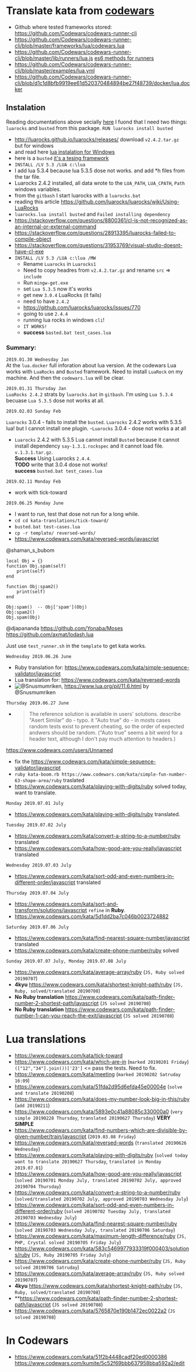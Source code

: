 # Translate kata from [codewars](https://www.codewars.com/users/lbvf50mobile)

- Github where tested frameworks stored: https://github.com/Codewars/codewars-runner-cli  
- https://github.com/Codewars/codewars-runner-cli/blob/master/frameworks/lua/codewars.lua 
- https://github.com/Codewars/codewars-runner-cli/blob/master/lib/runners/lua.js [es6 methods for runners](https://developer.mozilla.org/en-US/docs/Web/JavaScript/Reference/Functions/Method_definitions)
- https://github.com/Codewars/codewars-runner-cli/blob/master/examples/lua.yml
- https://github.com/Codewars/codewars-runner-cli/blob/d1c1d8bfb9919ee61d520370484894be27f48739/docker/lua.docker

## Instalation
Reading documentations above secially [here](https://github.com/Codewars/codewars-runner-cli/blob/d1c1d8bfb9919ee61d520370484894be27f48739/docker/lua.docker#L13) I fuond that I need two things: `luarocks` and `busted` from this package. `RUN luarocks install busted`

- http://luarocks.github.io/luarocks/releases/ download `v2.4.2.tar.gz ` but for windows
- and read here [lua instalation for Windows](https://github.com/luarocks/luarocks/wiki/Installation-instructions-for-Windows)
- here is a `busted` [it's a tesing framework](https://luarocks.org/modules/olivine-labs/busted)
- `INSTALL /LV 5.3 /LUA c:\lua`
- I add lua 5.3.4 because lua 5.3.5 dose not works. and add *h files from  the tar file.
- Luarocks 2.4.2 installed, all data wrote to the `LUA_PATH`, `LUA_CPATH`, `Path` windows variables.
- from the `gitbash` I start  luarocks with a `luarocks.bat`
- reading this article https://github.com/luarocks/luarocks/wiki/Using-LuaRocks
- `luarocks.lua install busted` and `Failed installing dependency`
- https://stackoverflow.com/questions/8800361/cl-is-not-recognized-as-an-internal-or-external-command
- https://stackoverflow.com/questions/28913395/luarocks-failed-to-compile-object
- https://stackoverflow.com/questions/31953769/visual-studio-doesnt-have-cl-exe
- `INSTALL /LV 5.3 /LUA c:\lua /MW`
    - Rename `Luarocks` in `Luarocks1`
    - Need to copy headres from `v2.4.2.tar.gz` and rename `src` => `include`
    - Run `mingw-get.exe`
    - set `Lua 5.3.5` now it's works
    - get new `3.0.4` LuaRocks (it fails)
    - need to have `2.4.2`
    - https://github.com/luarocks/luarocks/issues/770
    - going to use `2.4.4`
    - running lua rocks in windows `cli`!
    - `IT WORKS!`
    - **success** `basted.bat test_cases.lua`

### Summary:

`2019.01.30 Wednesday Jan`  
At the `lua.docker` full inforation about lua version. At the codewars Lua works with `LuaRocks` and `Busted` framework. Need to install `LuaRock` on my machine. And then the `codewars.lua` will be clear.   

`2019.01.31 Thursday Jan`  
`LuaRocks 2.4.2` strats by `luarocks.bat` in `gitbash`. I'm using `Lua 5.3.4` becuase `Lua 5.3.5` dose not works at all.

`2019.02.03 Sunday Feb`

`Luarocks` 3.0.4 - fails to install the `busted`. `Luarocks` 2.4.2 works with 5.3.5 lua!
but I cannot install one plugin.
-`Luarocks` 3.0.4 - dose not works a at all
- `Luarocks` 2.4.2 with 5.3.5 Lua cannot install `Busted` because it cannot install dependency `say-1.3.1.rockspec` and it cannot load file. `v.1.3.1.tar.gz`.   
**Success** Using Luarocks `2.4.4`.  
**TODO** write that 3.0.4 dose not works!  
**success** `busted.bat test_cases.lua`

`2019.02.11 Monday Feb`

- work with tick-toward

`2019.06.25 Monday June`

- I want to run, test that dose not run for a long while.
- `cd cd kata-translations/tick-toward/`
- `busted.bat test-cases.lua`
- `cp -r template/ reversed-words/`
- https://www.codewars.com/kata/reversed-words/javascript

@shaman_s_bubom
```
local Obj = {}
function Obj.spam(self)
    print(self)
end

function Obj:spam2()
    print(self)
end

Obj:spam()  -- Obj['spam'](Obj)
Obj:spam2()
Obj.spam(Obj)
```

@djapananda
https://github.com/Yonaba/Moses https://github.com/axmat/lodash.lua

Just use `test_runner.sh` in the `template` to get kata works.

`Wednesday 2019.06.26 June`

- Ruby translation for: https://www.codewars.com/kata/simple-sequence-validator/javascript
- Lua translation for: https://www.codewars.com/kata/reversed-words
- ![@Snusmumriken](imgs/photo_2019-06-26_22-01-02.jpg), https://www.lua.org/pil/11.6.html by  @Snusmumriken

`Thursday 2019.06.27 June`

- >The reference solution is available in users' solutions.
describe "Asert Similar" do - typo.
it "Auto true" do - in mosts cases random tests exist to prevent cheating, so the order of expected andwers should be random. ("Auto true" seems a bit weird for a header text, although I don't pay much attention to headers.)

https://www.codewars.com/users/Unnamed 

- fix the https://www.codewars.com/kata/simple-sequence-validator/javascript
- `ruby kata-boom.rb https://www.codewars.com/kata/simple-fun-number-63-shape-area/ruby` traslated
- https://www.codewars.com/kata/playing-with-digits/ruby solved today, want to translate. 

`Monday 2019.07.01 July`

- https://www.codewars.com/kata/playing-with-digits/ruby translated.

`Tuesday 2019.07.02 July`

- https://www.codewars.com/kata/convert-a-string-to-a-number/ruby translated
- https://www.codewars.com/kata/how-good-are-you-really/javascript translated

`Wednesday 2019.07.03 July`

- https://www.codewars.com/kata/sort-odd-and-even-numbers-in-different-order/javascript translated

`Thursday 2019.07.04 July`

- https://www.codewars.com/kata/sort-and-transform/solutions/javascript `refine` in **Ruby**.
- https://www.codewars.com/kata/5d1dd2ba7c046b0023724882 

`Saturday 2019.07.06 July`

- https://www.codewars.com/kata/find-nearest-square-number/javascript translated
- https://www.codewars.com/kata/create-phone-number/ruby solved

`Sunday 2019.07.07 July, Monday 2019.07.08 July`

- https://www.codewars.com/kata/average-array/ruby (`JS, Ruby solved 20190707`)
- **4kyu** https://www.codewars.com/kata/shortest-knight-path/ruby (`JS, Ruby, solved/translated 20190708`)
- **No Ruby translation** https://www.codewars.com/kata/path-finder-number-2-shortest-path/javascript (`JS solved 20190708`)
- **No Ruby translation** https://www.codewars.com/kata/path-finder-number-1-can-you-reach-the-exit/javascript (`JS solved 20190708`)


# Lua translations

- https://www.codewars.com/kata/tick-toward
- https://www.codewars.com/kata/which-are-in (`marked 20190201 Friday`) `(["12","34"].join())['23']` <= pass the tests. Need to fix.
- https://www.codewars.com/kata/meeting (`marked 20190202 Satruday 16:09`)
- https://www.codewars.com/kata/51fda2d95d6efda45e00004e (`solve and translate 20190208`)
- https://www.codewars.com/kata/does-my-number-look-big-in-this/ruby (`add 20190211`)
- https://www.codewars.com/kata/5893e0c41a88085c330000a0 (`very simple 20190228 Thursday`, `translated 20190627 Thursday`) **VERY SIMPLE**
- https://www.codewars.com/kata/find-numbers-which-are-divisible-by-given-number/train/javascript (`2019.03.08 Friday`)
- https://www.codewars.com/kata/reversed-words (`translated 20190626 Wednesday`)
- https://www.codewars.com/kata/playing-with-digits/ruby (`solved today want to translate 20190627 Thursday`, `translated in Monday 2019.07.01`)
- https://www.codewars.com/kata/how-good-are-you-really/javascript (`solved 20190701 Monday July, translated 20190702 July, approved 20190704 Thursday`)
- https://www.codewars.com/kata/convert-a-string-to-a-number/ruby (`solved/translated 20190702 July, approved 20190703 Wednesday July`)
- https://www.codewars.com/kata/sort-odd-and-even-numbers-in-different-order/ruby (`solved 20190702 Tuesday July, translated 20190703 Wednesday July`)
- https://www.codewars.com/kata/find-nearest-square-number/ruby (`solved 20190703 Wednesday July, translated 20190706 Saturday`)
- https://www.codewars.com/kata/maximum-length-difference/ruby (`JS, PHP, Crystal solved 20190705 Friday July`)
- https://www.codewars.com/kata/583c5469977933319f000403/solutions/ruby (`JS, Ruby 20190705 Friday July`)
- https://www.codewars.com/kata/create-phone-number/ruby (`JS, Ruby solved 20190706 Satruday`)
- https://www.codewars.com/kata/average-array/ruby (`JS, Ruby solved 20190707`)
- **4kyu** https://www.codewars.com/kata/shortest-knight-path/ruby (`JS, Ruby, solved/translated 20190708`)
- **https://www.codewars.com/kata/path-finder-number-2-shortest-path/javascript (`JS solved 20190708`)
- https://www.codewars.com/kata/5765870e190b1472ec0022a2 (`JS solved 20190708`)

#  In Codewars
- https://www.codewars.com/kata/51f2b4448cadf20ed0000386 https://www.codewars.com/kumite/5c52f69bbb637958bba592a2/edit 